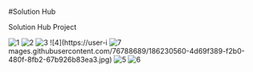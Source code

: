 #Solution Hub

Solution Hub Project

![1](https://user-images.githubusercontent.com/76788689/186230534-c73ce8b4-df26-447d-92cd-87fe70d56d05.jpg)
![2](https://user-images.githubusercontent.com/76788689/186230553-9412ab4c-e86f-4f26-a148-f443506f0727.jpg)
![3](https://user-images.githubusercontent.com/76788689/186230557-27c32310-cd36-484d-8448-23efdf16e49f.jpg)
![4](https://user-i
![7](https://user-images.githubusercontent.com/76788689/186230587-a4e4e87e-6c82-4b7d-a47a-985f536af00c.jpg)
mages.githubusercontent.com/76788689/186230560-4d69f389-f2b0-480f-8fb2-67b926b83ea3.jpg)
![5](https://user-images.githubusercontent.com/76788689/186230565-eb0b0311-8865-4845-b291-d9305cb5727b.jpg)
![6](https://user-images.githubusercontent.com/76788689/186230572-7e1e1fd5-3213-4b80-b45a-f04e046012c9.jpg)
